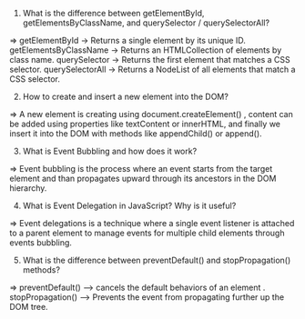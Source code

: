 1. What is the difference between getElementById, getElementsByClassName, and querySelector / querySelectorAll?

=> getElementById → Returns a single element by its unique ID.
getElementsByClassName → Returns an HTMLCollection of elements by class name.
querySelector → Returns the first element that matches a CSS selector.
querySelectorAll → Returns a NodeList of all elements that match a CSS selector.

2. How to create and insert a new element into the DOM?

=> A new element is creating using document.createElement() , content can be added using properties like textContent or innerHTML, and finally we insert it into the DOM with methods like appendChild() or append().

3. What is Event Bubbling and how does it work?

=> Event bubbling is the process where an event starts from the target element and than propagates upward through its ancestors in the DOM hierarchy.

4. What is Event Delegation in JavaScript? Why is it useful?

=> Event delegations is a technique where a single event listener is attached to a parent element to manage events for multiple child elements through events bubbling.

5. What is the difference between preventDefault() and stopPropagation() methods?

=> preventDefault() --> cancels the default behaviors of an element .
stopPropagation() --> Prevents the event from propagating further up the DOM tree. 